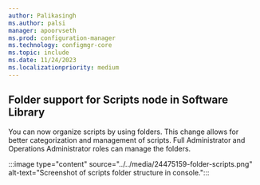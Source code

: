 ```yaml
---
author: Palikasingh
ms.author: palsi
manager: apoorvseth
ms.prod: configuration-manager
ms.technology: configmgr-core
ms.topic: include
ms.date: 11/24/2023
ms.localizationpriority: medium
---
```


## <a name="bkmk_Folderscript"></a> Folder support for Scripts node in Software Library 

<!--24475159-->
You can now organize scripts by using folders. This change allows for better categorization and management of scripts. Full Administrator and Operations Administrator roles can manage the folders.  

:::image type="content" source="../../media/24475159-folder-scripts.png" alt-text="Screenshot of scripts folder structure in console.":::
